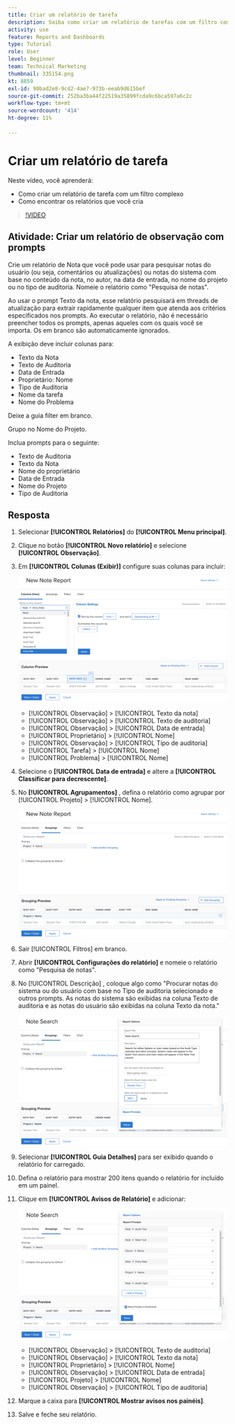 ```yaml
---
title: Criar um relatório de tarefa
description: Saiba como criar um relatório de tarefas com um filtro complexo e encontrar os relatórios que você cria no Workfront. Atividade - crie um relatório de observações com prompts.
activity: use
feature: Reports and Dashboards
type: Tutorial
role: User
level: Beginner
team: Technical Marketing
thumbnail: 335154.png
kt: 8859
exl-id: 90bad2e8-9cd2-4ae7-973b-eeab9d615bef
source-git-commit: 252ba3ba44f22519a35899fcda9c6bca597a6c2c
workflow-type: tm+mt
source-wordcount: '414'
ht-degree: 11%

---
```


# Criar um relatório de tarefa

Neste vídeo, você aprenderá:

* Como criar um relatório de tarefa com um filtro complexo
* Como encontrar os relatórios que você cria

>[!VIDEO](https://video.tv.adobe.com/v/335154/?quality=12)

## Atividade: Criar um relatório de observação com prompts

Crie um relatório de Nota que você pode usar para pesquisar notas do usuário (ou seja, comentários ou atualizações) ou notas do sistema com base no conteúdo da nota, no autor, na data de entrada, no nome do projeto ou no tipo de auditoria. Nomeie o relatório como &quot;Pesquisa de notas&quot;.

Ao usar o prompt Texto da nota, esse relatório pesquisará em threads de atualização para extrair rapidamente qualquer item que atenda aos critérios especificados nos prompts. Ao executar o relatório, não é necessário preencher todos os prompts, apenas aqueles com os quais você se importa. Os em branco são automaticamente ignorados.

A exibição deve incluir colunas para:

* Texto da Nota
* Texto de Auditoria
* Data de Entrada
* Proprietário: Nome
* Tipo de Auditoria
* Nome da tarefa
* Nome do Problema

Deixe a guia filter em branco.

Grupo no Nome do Projeto.

Inclua prompts para o seguinte:

* Texto de Auditoria
* Texto da Nota
* Nome do proprietário
* Data de Entrada
* Nome do Projeto
* Tipo de Auditoria

## Resposta

1. Selecionar **[!UICONTROL Relatórios]** do **[!UICONTROL Menu principal]**.
1. Clique no botão **[!UICONTROL Novo relatório]** e selecione **[!UICONTROL Observação]**.
1. Em **[!UICONTROL Colunas (Exibir)]** configure suas colunas para incluir:

   ![Uma imagem da tela para criar colunas de relatório de notas](assets/note-report-columns.png)

   * [!UICONTROL Observação] > [!UICONTROL Texto da nota]
   * [!UICONTROL Observação] > [!UICONTROL Texto de auditoria]
   * [!UICONTROL Observação] > [!UICONTROL Data de entrada]
   * [!UICONTROL Proprietário] > [!UICONTROL Nome]
   * [!UICONTROL Observação] > [!UICONTROL Tipo de auditoria]
   * [!UICONTROL Tarefa] > [!UICONTROL Nome]
   * [!UICONTROL Problema] > [!UICONTROL Nome]

1. Selecione o **[!UICONTROL Data de entrada]** e altere a **[!UICONTROL Classificar para decrescente]**.
1. No **[!UICONTROL Agrupamentos]** , defina o relatório como agrupar por [!UICONTROL Projeto] > [!UICONTROL Nome].

   ![Uma imagem da tela para criar agrupamentos de relatório de notas](assets/note-report-groupings.png)

1. Sair [!UICONTROL Filtros] em branco.
1. Abrir **[!UICONTROL Configurações do relatório]** e nomeie o relatório como &quot;Pesquisa de notas&quot;.
1. No [!UICONTROL Descrição] , coloque algo como &quot;Procurar notas do sistema ou do usuário com base no Tipo de auditoria selecionado e outros prompts. As notas do sistema são exibidas na coluna Texto de auditoria e as notas do usuário são exibidas na coluna Texto da nota.&quot;

   ![Uma imagem da tela para criar configurações de relatório de notas](assets/note-report-report-options.png)

1. Selecionar **[!UICONTROL Guia Detalhes]** para ser exibido quando o relatório for carregado.
1. Defina o relatório para mostrar 200 itens quando o relatório for incluído em um painel.
1. Clique em **[!UICONTROL Avisos de Relatório]** e adicionar:

   ![Uma imagem da tela para criar avisos de relatório de nota](assets/note-report-report-prompts.png)

   * [!UICONTROL Observação] > [!UICONTROL Texto de auditoria]
   * [!UICONTROL Observação] > [!UICONTROL Texto da nota]
   * [!UICONTROL Proprietário] > [!UICONTROL Nome]
   * [!UICONTROL Observação] > [!UICONTROL Data de entrada]
   * [!UICONTROL Projeto] > [!UICONTROL Nome]
   * [!UICONTROL Observação] > [!UICONTROL Tipo de auditoria]

1. Marque a caixa para **[!UICONTROL Mostrar avisos nos painéis]**.
1. Salve e feche seu relatório.
